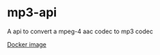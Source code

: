 # mp3-api
A api to convert a mpeg-4 aac codec to mp3 codec

[Docker image](https://hub.docker.com/repository/docker/joaoemanuell/mp3-api/general)
